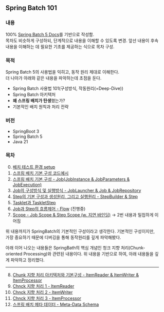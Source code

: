 ## Spring Batch 101

### 내용
100% [Spring Batch 5 Docs](https://docs.spring.io/spring-batch/reference)를 기반으로 작성함.  
목차도 비슷하게 구성하되, 단계적으로 내용을 이해할 수 있도록 변경. 앞선 내용이 후속 내용을 이해하는 데 필요한 기초를 제공하는 식으로 목차 구성.


### 목적
Spring Batch 5의 사용법을 익히고, 동작 원리 제대로 이해한다.    
더 나아가 아래와 같은 내용을 파악하는데 초점을 둔다.  
- Spring Batch 사용법 101(구성방식, 작동원리(=Deep-Dive))
- Spring Batch 아키텍처
- **왜 스프링 배치가 탄생**했는가?  
- 기본적인 배치 원칙과 처리 전략


### 버전
- SpringBoot 3
- Spring Batch 5
- Java 21

### 목차
0. [배치 테스트 환경 setup]()
1. [스프링 배치 기본 구성 코드예시](batch1)
2. [스프링 배치 기본 구성 - Job(JobInstance & JobParameters & JobExecution)](batch2)
3. [Job의 구성방식 및 실행방식 - JobLauncher & Job & JobRepository](batch3)
4. [Step의 기본 구성과 생성원리, 그리고 실행원리 - StepBuilder & Step](batch4)
5. [Tasklet과 TaskletStep](batch5)
6. [Job과 Step의 흐름제어 - Flow]() (진행중)
7. [Scope - Job Scope & Step Scope (w. 지연 바인딩)]() -> 2번 내용과 밀접하게 이어짐

위 내용까지가 SpringBatch의 기본적인 구성이라고 생각한다. 
기본적인 구성이지만, 가장 중요하기 때문에 디버깅을 통해 동작원리를 깊게 파악해봤다.

아래 이어 나오는 내용들은 SpringBath의 핵심 개념인 청크 지향 처리(Chunk-oriented Processing)와 관련된 내용이다. 
위 내용을 기반으로 하여, 아래 내용들을 깊게 파악하고 정리했다.  

---
8. [Chunk 지향 처리 아키텍처와 기본구성 - ItemReader & ItemWriter & ItemProcessor]()
9. [Chnck 지향 처리 1 - ItemReader]()
10. [Chnck 지향 처리 2 - ItemWriter]()
11. [Chnck 지향 처리 3 - ItemProcessor]()
12. [스프링 배치 메타 데이터 - Meta-Data Schema]()

